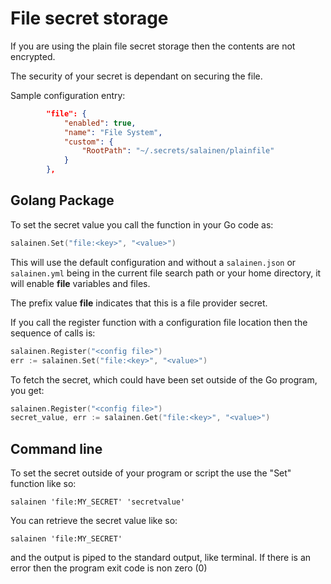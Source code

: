 # File secret storage

If you are using the plain file secret storage
then the contents are not encrypted.

The security of your secret is dependant on
securing the file.


Sample configuration entry:

```json
        "file": {
            "enabled": true,
            "name": "File System",
            "custom": {
                "RootPath": "~/.secrets/salainen/plainfile"
            }
        },
```


## Golang Package

To set the secret value you call the function in your Go code as:

```go
salainen.Set("file:<key>", "<value>")
```

This will use the default configuration and without 
a ``salainen.json`` or ``salainen.yml`` being in the current file 
search path or your home directory, it will enable **file**
variables and files.

The prefix value **file** indicates that this is a file provider secret.

If you call the register function with a configuration file location
then the sequence of calls is:

```go
salainen.Register("<config file>")
err := salainen.Set("file:<key>", "<value>")
```

To fetch the secret, which could have been set outside of the
Go program, you get:

```go
salainen.Register("<config file>")
secret_value, err := salainen.Get("file:<key>", "<value>")
```

## Command line

To set the secret outside of your program or script 
the use the "Set" function like so:

```
salainen 'file:MY_SECRET' 'secretvalue'
```

You can retrieve the secret value like so:

```
salainen 'file:MY_SECRET'
```

and the output is piped to the standard output, like terminal.
If there is an error then the program exit code is non zero (0)

